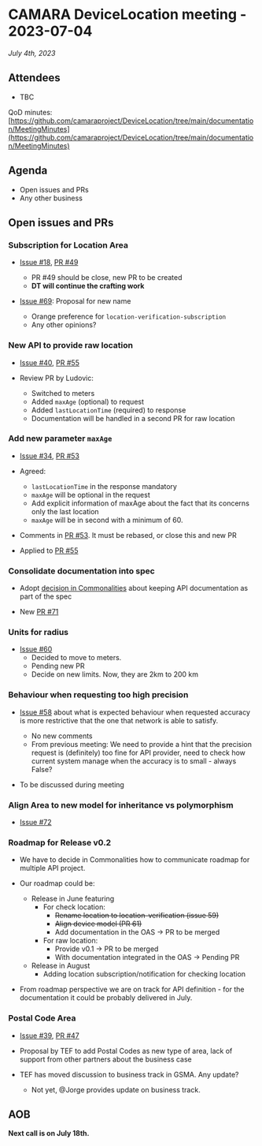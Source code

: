 # CAMARA DeviceLocation meeting - 2023-07-04

*July 4th, 2023*

## Attendees

* TBC

QoD minutes: [https://github.com/camaraproject/DeviceLocation/tree/main/documentation/MeetingMinutes](https://github.com/camaraproject/DeviceLocation/tree/main/documentation/MeetingMinutes)

## Agenda

* Open issues and PRs
* Any other business

## Open issues and PRs


### Subscription for Location Area 

* [Issue #18](https://github.com/camaraproject/DeviceLocation/issues/18), [PR #49](https://github.com/camaraproject/DeviceLocation/pull/49)
  - PR #49 should be close, new PR to be created
  - **DT will continue the crafting work**
 
* [Issue #69](https://github.com/camaraproject/DeviceLocation/issues/69): Proposal for new name
  - Orange preference for `location-verification-subscription`
  - Any other opinions?


### New API to provide raw location

* [Issue #40](https://github.com/camaraproject/DeviceLocation/issues/40), [PR #55](https://github.com/camaraproject/DeviceLocation/pull/55)

* Review PR by Ludovic:
  - Switched to meters
  - Added `maxAge` (optional) to request
  - Added `lastLocationTime` (required) to response
  - Documentation will be handled in a second PR for raw location


### Add new parameter `maxAge` 

* [Issue #34](https://github.com/camaraproject/DeviceLocation/issues/34), [PR #53](https://github.com/camaraproject/DeviceLocation/pull/53)

* Agreed:
  - `lastLocationTime` in the response mandatory
  - `maxAge` will be optional in the request
  - Add explicit information of maxAge about the fact that its concerns only the last location
  - `maxAge` will be in second with a minimum of 60.

* Comments in [PR #53](https://github.com/camaraproject/DeviceLocation/pull/53). It must be rebased, or close this and new PR 
* Applied to [PR #55](https://github.com/camaraproject/DeviceLocation/pull/55)


### Consolidate documentation into spec

* Adopt [decision in Commonalities](https://github.com/camaraproject/WorkingGroups/issues/164) about keeping API documentation as part of the spec

* New [PR #71](https://github.com/camaraproject/DeviceLocation/pull/71)


### Units for radius
 
* [Issue #60](https://github.com/camaraproject/DeviceLocation/issues/60)
  - Decided to move to meters.
  - Pending new PR
  - Decide on new limits. Now, they are 2km to 200 km


### Behaviour when requesting too high precision

* [Issue #58](https://github.com/camaraproject/DeviceLocation/issues/58) about what is expected behaviour when requested accuracy is more restrictive that the one that network is able to satisfy. 
  - No new comments
  - From previous meeting: We need to provide a hint that the precision request is (definitely) too fine for API provider, need to check how current system manage when the accuracy is to small - always False?

* To be discussed during meeting


### Align Area to new model for inheritance vs polymorphism

* [Issue #72](https://github.com/camaraproject/DeviceLocation/issues/72)


### Roadmap for Release v0.2

* We have to decide in Commonalities how to communicate roadmap for multiple API project.
* Our roadmap could be: 
  - Release in June featuring 
    - For check location: 
      - ~~Rename location to location-verification (issue 59)~~
      - ~~Align device model (PR 61)~~
      - Add documentation in the OAS ->  PR to be merged
    - For raw location: 
      - Provide v0.1 -> PR to be merged
      - With documentation integrated in the OAS -> Pending PR
  - Release in August 
    - Adding location subscription/notification for checking location

* From roadmap perspective we are on track for API definition - for the documentation it could be probably delivered in July. 


### Postal Code Area

* [Issue #39](https://github.com/camaraproject/DeviceLocation/issues/39), [PR #47](https://github.com/camaraproject/DeviceLocation/pull/47)

* Proposal by TEF to add Postal Codes as new type of area, lack of support from other partners about the business case

* TEF has moved discussion to business track in GSMA. Any update?
  - Not yet, @Jorge provides update on business track.

## AOB


<p>

**Next call is on July 18th.**
